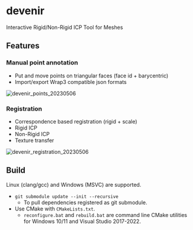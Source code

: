 # devenir

Interactive Rigid/Non-Rigid ICP Tool for Meshes

## Features

### Manual point annotation

- Put and move points on triangular faces (face id + barycentric)
- Import/export Wrap3 compatible json formats

![devenir_points_20230506](https://user-images.githubusercontent.com/1129855/236621264-07d55793-fced-4349-8114-a50dc9d283aa.gif)

### Registration

- Correspondence based registration (rigid + scale)
- Rigid ICP
- Non-Rigid ICP
- Texture transfer

![devenir_registration_20230506](https://user-images.githubusercontent.com/1129855/236621269-a3fa8535-2838-4545-868c-968c8ec82eb4.gif)

## Build

Linux (clang/gcc) and Windows (MSVC) are supported.

- `git submodule update --init --recursive`
  - To pull dependencies registered as git submodule.
- Use CMake with `CMakeLists.txt`.
  - `reconfigure.bat` and `rebuild.bat` are command line CMake utilities for Windows 10/11 and Visual Studio 2017-2022.
